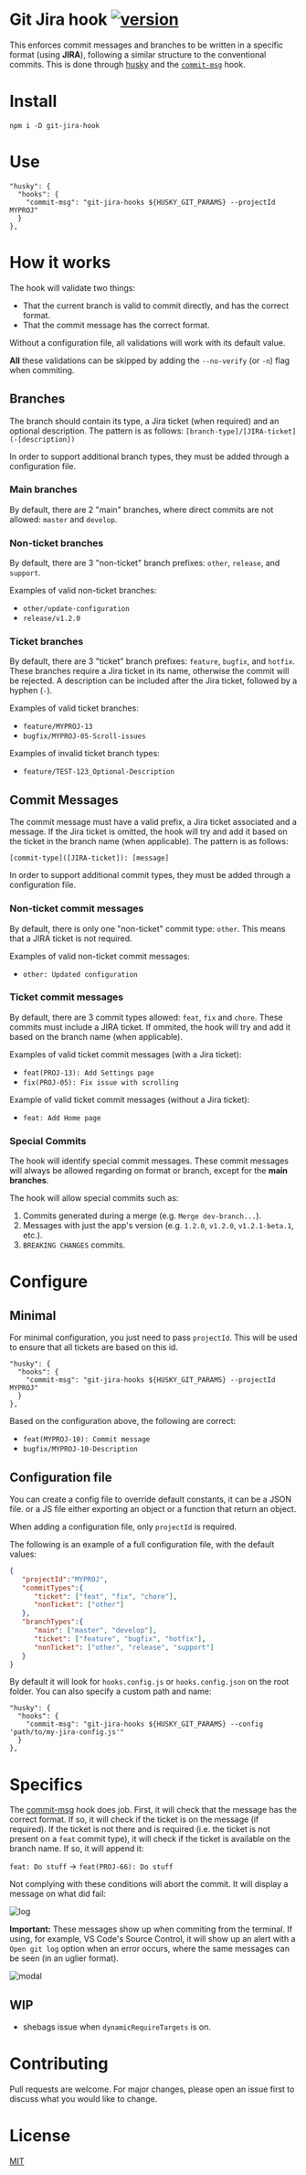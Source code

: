 # Git Jira hook [![version](https://img.shields.io/npm/v/git-jira-hook?color=crimson&style=flat-square)](https://www.npmjs.com/package/git-jira-hook)

This enforces commit messages and branches to be written in a specific format (using **JIRA**), following a similar structure to the conventional commits. This is done through [husky](https://github.com/typicode/husky) and the [`commit-msg`](https://git-scm.com/docs/githooks#_commit_msg) hook.

# Install
```
npm i -D git-jira-hook
```
# Use
```
"husky": {
  "hooks": {
    "commit-msg": "git-jira-hooks ${HUSKY_GIT_PARAMS} --projectId MYPROJ"
  }
},
```

# How it works
The hook will validate two things:
- That the current branch is valid to commit directly, and has the correct format.
- That the commit message has the correct format.

Without a configuration file, all validations will work with its default value.

**All** these validations can be skipped by adding the `--no-verify` (or `-n`) flag when commiting.

## Branches
The branch should contain its type, a Jira ticket (when required) and an optional description. The pattern is as follows:
`[branch-type]/[JIRA-ticket](-[description])`

In order to support additional branch types, they must be added through a configuration file.

### Main branches
By default, there are 2 "main" branches, where direct commits are not allowed: `master` and `develop`.
### Non-ticket branches
By default, there are 3 "non-ticket" branch prefixes: `other`, `release`, and `support`.

Examples of valid non-ticket branches:
- `other/update-configuration`
- `release/v1.2.0`

### Ticket branches
By default, there are 3 "ticket" branch prefixes: `feature`, `bugfix`, and `hotfix`. These branches require a Jira ticket in its name, otherwise the commit will be rejected. A description can be included after the Jira ticket, followed by a hyphen (`-`).

Examples of valid ticket branches:
- `feature/MYPROJ-13`
- `bugfix/MYPROJ-05-Scroll-issues`

Examples of invalid ticket branch types:
- `feature/TEST-123_Optional-Description`

## Commit Messages
The commit message must have a valid prefix, a Jira ticket associated and a message. If the Jira ticket is omitted, the hook will try and add it based on the ticket in the branch name (when applicable). The pattern is as follows:

`[commit-type]([JIRA-ticket]): [message]`

In order to support additional commit types, they must be added through a configuration file.

### Non-ticket commit messages
By default, there is only one "non-ticket" commit type: `other`. This means that a JIRA ticket is not required.

Examples of valid non-ticket commit messages:
- `other: Updated configuration`

### Ticket commit messages
By default, there are 3 commit types allowed: `feat`, `fix` and `chore`. These commits must include a JIRA ticket. If ommited, the hook will try and add it based on the branch name (when applicable).

Examples of valid ticket commit messages (with a Jira ticket):
- `feat(PROJ-13): Add Settings page`
- `fix(PROJ-05): Fix issue with scrolling`

Example of valid ticket commit messages (without a Jira ticket):
- `feat: Add Home page`

### Special Commits
The hook will identify special commit messages. These commit messages will always be allowed regarding on format or branch, except for the **main branches**.

The hook will allow special commits such as:
1. Commits generated during a merge (e.g. `Merge dev-branch...`).
2. Messages with just the app's version (e.g. `1.2.0`, `v1.2.0`, `v1.2.1-beta.1`, etc.).
3. `BREAKING CHANGES` commits.

# Configure
## Minimal
For minimal configuration, you just need to pass `projectId`. This will be used to ensure that all tickets are based on this id.
```
"husky": {
  "hooks": {
    "commit-msg": "git-jira-hooks ${HUSKY_GIT_PARAMS} --projectId MYPROJ"
  }
},
```
Based on the configuration above, the following are correct:
- `feat(MYPROJ-10): Commit message`
- `bugfix/MYPROJ-10-Description`

## Configuration file
You can create a config file to override default constants, it can be a JSON file. or a JS file either exporting an object or a function that return an object.

When adding a configuration file, only `projectId` is required.

The following is an example of a full configuration file, with the default values:

```json
{
   "projectId":"MYPROJ",
   "commitTypes":{
      "ticket": ["feat", "fix", "chore"],
      "nonTicket": ["other"]
   },
   "branchTypes":{
      "main": ["master", "develop"],
      "ticket": ["feature", "bugfix", "hotfix"],
      "nonTicket": ["other", "release", "support"]
   }
}
```

By default it will look for `hooks.config.js` or `hooks.config.json` on the root folder. You can also specify a custom path and name:

```
"husky": {
  "hooks": {
    "commit-msg": "git-jira-hooks ${HUSKY_GIT_PARAMS} --config 'path/to/my-jira-config.js'"
  }
},
```

# Specifics
The [commit-msg](https://git-scm.com/docs/githooks#_commit_msg) hook does job. First, it will check that the message has the correct format. If so, it will check if the ticket is on the message (if required). If the ticket is not there and is required (i.e. the ticket is not present on a `feat` commit type), it will check if the ticket is available on the branch name. If so, it will append it:

`feat: Do stuff` -> `feat(PROJ-66): Do stuff`

Not complying with these conditions will abort the commit. It will display a message on what did fail:

![log](https://bitbucket.org/jrobcc/hooks-test/raw/24b7c178e7ff7e4c608d6c93cb198cc309f4c073/sample-images/log.png)

**Important:** These messages show up when commiting from the terminal. If using, for example, VS Code's Source Control, it will show up an alert with a `Open git log` option when an error occurs, where the same messages can be seen (in an uglier format).

![modal](https://bitbucket.org/jrobcc/hooks-test/raw/24b7c178e7ff7e4c608d6c93cb198cc309f4c073/sample-images/alert.png)

## WIP
- shebags issue when `dynamicRequireTargets` is on.

# Contributing
Pull requests are welcome. For major changes, please open an issue first to discuss what you would like to change.

# License
[MIT](https://choosealicense.com/licenses/mit/)
